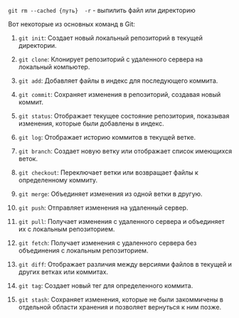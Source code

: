 
`git rm --cached {путь}  -r` - выпилить файл или директорию

Вот некоторые из основных команд в Git:

1. `git init`: Создает новый локальный репозиторий в текущей директории.
    
2. `git clone`: Клонирует репозиторий с удаленного сервера на локальный компьютер.
    
3. `git add`: Добавляет файлы в индекс для последующего коммита.
    
4. `git commit`: Сохраняет изменения в репозиторий, создавая новый коммит.
    
5. `git status`: Отображает текущее состояние репозитория, показывая изменения, которые были добавлены в индекс.
    
6. `git log`: Отображает историю коммитов в текущей ветке.
    
7. `git branch`: Создает новую ветку или отображает список имеющихся веток.
    
8. `git checkout`: Переключает ветки или возвращает файлы к определенному коммиту.
    
9. `git merge`: Объединяет изменения из одной ветки в другую.
    
10. `git push`: Отправляет изменения на удаленный сервер.
    
11. `git pull`: Получает изменения с удаленного сервера и объединяет их с локальным репозиторием.
    
12. `git fetch`: Получает изменения с удаленного сервера без объединения с локальным репозиторием.
    
13. `git diff`: Отображает различия между версиями файлов в текущей и других ветках или коммитах.
    
14. `git tag`: Создает новый тег для определенного коммита.
    
15. `git stash`: Сохраняет изменения, которые не были закоммичены в отдельной области хранения и позволяет вернуться к ним позже.